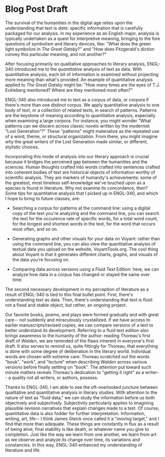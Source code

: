 # Blog Post Draft

The survival of the humanities in the digital age relies upon the understanding that text is *data*: specific information that is carefully packaged for our analysis. In my experience as an English major, analysis is typically undertaken as a quest for interpretive meaning, bringing to the fore questions of symbolism and literary devices, like: "What does the green light symbolize in *The Great Gatsby*?" and "How does Fitzgerald's diction convey this particular meaning, and not another?" 
        
After focusing primarily on qualitative approaches to literary analysis, ENGL-340 introduced me to the *quantitative* analysis of text as data. With quantitative analysis, each bit of information is examined without projecting more meaning than what's provided. An example of quantitative analysis applied to *The Great Gatsby* might be: "How many times are the eyes of T.J. Eckleberg mentioned? Where are they mentioned most often?" 

ENGL-340 also introduced me to text as a corpus of data, or corpora if there's more than one distinct corpus. We apply quantitative analysis to one body of text, or a collection of related texts, in search of patterns. Patterns are the keystone of meaning according to quantitative analysis, especially when examining a large corpora. For instance, you might wonder "What patterns can we discern across classic novels written by the modernist "Lost Generation"?" These "patterns" might materialize as the repeated use of a word, theme, or structural organization. From there, you might imagine *why* the great writers of the Lost Generation made similar, or different, stylistic choices. 

Incorporating this mode of analysis into our literary approach is crucial because it bridges the perceived gap between the humanities and the sciences. Human thoughts crafted into words crafted into sentences crafted into coherent bodies of text are historical objects of information worthy of scientific analysis. They are markers of humanity's achievements: some of the greatest, most timeless self-knowledge we've touched upon as a species is found in literature. Why not examine its concordance, then? Some tips for quantitative analysis that I picked up in ENGL-340, and which I hope to bring to future classes, are: 

- Searching a corpus for patterns at the command line: using a digital copy of the text you're analyzing and the command line, you can search the text for the occurence rate of specific words, for a total word count, for the longest and shortest words in the text, for the word that occurs most often, and so on. 

- Generating graphs and other visuals for your data on Voyant: rather than using the command line, you can also view the quantitative analysis of textual data you upload on the website, VoyantTools.org. The cool thing about Voyant is that it generates different charts, graphs, and visuals of the data you're focusing on.

- Comparing data across versions using a Fluid Text Edition: here, we can analyze how data in a corpus has changed or stayed the same over time. 

The second necessary development in my perception of literature as a result of ENGL-340 is tied to this final bullet point. First, there's understanding text as data. Then, there's understanding that text is fluid: not a fixed and stable object, but rather, an ongoing project. 

Our favorite books, poems, and plays were formed gradually and with great care-- not suddenly and miraculously crystallized. If we have access to earlier manuscripts/revised copies, we can compare versions of a text to better understand its development. Referring to a fluid text edition also brings awareness to the humanity of the author: reading Thoreau's first draft of *Walden*, we are reminded of the flaws inherent in everyone's first draft. It also serves to remind us, quite fittingly for Thoreau, that everything is done with some degree of deliberation in the literary world. Individual words are chosen with extreme care: Thoreau scratched out the words "book", "work", and "lecture" when describing *Walden* across various versions before finally settling on "book". The attention put toward such minute matters reveals Thoreau's dedication to "getting it right" as a writer-- a quality not all writers, or authors, possess. 

Thanks to ENGL-340, I am able to see the oft-overlooked juncture between qualitative and quantitative analysis in literary studies. With attention to the nature of text as "fluid data," we can study the information before us both objectively and subjectively. Subjectivity particularly applies to imagining plausible revision narratives that explain changes made to a text. Of course, quantitative data is also fodder for further interpretation. Information, writing, art, life-- I think James Gleick once called it a "moving target," and I find that more than adequate. These things are constantly in flux as a result of being alive; final stability is like death, or whatever name you give to completion. Just like the way we learn from one another, we learn from art as we observe and analyze its change over time, its variations and constancies. In this way, ENGL-340 enhanced my understanding of literature and life. 